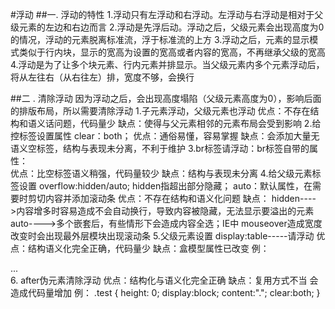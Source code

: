 #浮动
##一.   浮动的特性
	1.浮动只有左浮动和右浮动。左浮动与右浮动是相对于父级元素的左边和右边而言
	2.浮动是先浮后动。浮动之后，父级元素会出现高度为0的情况，浮动的元素脱离标准流，浮于标准流的上方
	3.浮动之后，元素的显示模式类似于行内块，显示的宽高为设置的宽高或者内容的宽高，不再继承父级的宽高
	4.浮动是为了让多个块元素、行内元素并排显示。当父级元素内多个元素浮动后，将从左往右（从右往左）排，宽度不够，会换行

##二	.   清除浮动
	因为浮动之后，会出现高度塌陷（父级元素高度为0），影响后面的排版布局，所以需要清除浮动
	1.子元素浮动，父级元素也浮动
	优点：不存在结构和语义话问题，代码量少
	缺点：使得与父元素相邻的元素布局会受到影响
	2.给控标签设置属性 clear：both；
	优点：通俗易懂，容易掌握
	缺点：会添加大量无语义空标签，结构与表现未分离，不利于维护
	3.br标签请浮动：br标签自带的属性：
			<br clear="all" />
	优点：比空标签语义稍强，代码量较少
	缺点：结构与表现未分离
	4.给父级元素标签设置 overflow:hidden/auto;    hidden指超出部分隐藏；  auto：默认属性，在需要时剪切内容并添加滚动条
	优点：不存在结构和语义化问题
	缺点： hidden---->内容增多时容易造成不会自动换行，导致内容被隐藏，无法显示要溢出的元素
		  auto---->多个嵌套后，有些情形下会造成内容全选；IE中 mouseover造成宽度改变时会出现最外层模块出现滚动条
	5.父级元素设置 display:table-----请浮动
	优点：结构语义化完全正确，代码量少
	缺点：盒模型属性已改变
	例：
		<style>
			.main {
				display:table;
			}
		</style>
		<div class="main">...</div>
	6. after伪元素清除浮动
		优点：结构化与语义化完全正确
		缺点：复用方式不当 会造成代码量增加
	例：
		.test {
			height: 0;
			display:block;
			content:".";
			clear:both;
		}